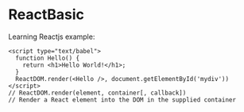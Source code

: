 # ReactBasic
Learning Reactjs
example:
<div id="mydiv"></div>

    <script type="text/babel">
      function Hello() {
        return <h1>Hello World!</h1>;
      }
      ReactDOM.render(<Hello />, document.getElementById('mydiv'))
    </script>
    // ReactDOM.render(element, container[, callback])
    // Render a React element into the DOM in the supplied container
